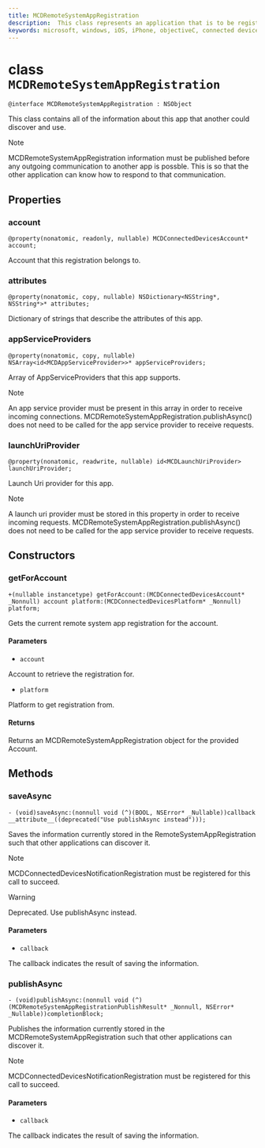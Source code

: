 ```yaml
---
title: MCDRemoteSystemAppRegistration
description:  This class represents an application that is to be registered with the Connected Devices platform.
keywords: microsoft, windows, iOS, iPhone, objectiveC, connected devices, Project Rome
---
```


# class `MCDRemoteSystemAppRegistration` 

```
@interface MCDRemoteSystemAppRegistration : NSObject
```  

This class contains all of the information about this app that another could discover and use.

> [!NOTE] 
> MCDRemoteSystemAppRegistration information must be published before any outgoing communication to another app is possble. This is so that the other application can know how to respond to that communication.

## Properties

### account
`@property(nonatomic, readonly, nullable) MCDConnectedDevicesAccount* account;`

Account that this registration belongs to.

### attributes
`@property(nonatomic, copy, nullable) NSDictionary<NSString*, NSString*>* attributes;`

 Dictionary of strings that describe the attributes of this app.

### appServiceProviders
`@property(nonatomic, copy, nullable) NSArray<id<MCDAppServiceProvider>>* appServiceProviders;`

Array of AppServiceProviders that this app supports.

> [!NOTE] 
> An app service provider must be present in this array in order to receive incoming connections.  MCDRemoteSystemAppRegistration.publishAsync() does not need to be called for the app service provider to receive requests.  

### launchUriProvider
`@property(nonatomic, readwrite, nullable) id<MCDLaunchUriProvider> launchUriProvider;`

Launch Uri provider for this app.

> [!NOTE] 
> A launch uri provider must be stored in this property in order to receive incoming requests.  MCDRemoteSystemAppRegistration.publishAsync() does not need to be called for the app service provider to receive requests.  

## Constructors

### getForAccount
`+(nullable instancetype) getForAccount:(MCDConnectedDevicesAccount* _Nonnull) account
                              platform:(MCDConnectedDevicesPlatform* _Nonnull) platform;`

Gets the current remote system app registration for the account.

#### Parameters
* `account` 

Account to retrieve the registration for.

* `platform` 

Platform to get registration from.

#### Returns
Returns an MCDRemoteSystemAppRegistration object for the provided Account.

## Methods

### saveAsync
`- (void)saveAsync:(nonnull void (^)(BOOL, NSError* _Nullable))callback  __attribute__((deprecated("Use publishAsync instead")));`

Saves the information currently stored in the RemoteSystemAppRegistration such that other applications can discover it.

> [!NOTE] 
> MCDConnectedDevicesNotificationRegistration must be registered for this call to succeed.

> [!WARNING] 
> Deprecated. Use publishAsync instead.

#### Parameters

* `callback`

The callback indicates the result of saving the information.

### publishAsync
`- (void)publishAsync:(nonnull void (^)(MCDRemoteSystemAppRegistrationPublishResult* _Nonnull, NSError* _Nullable))completionBlock;`

Publishes the information currently stored in the MCDRemoteSystemAppRegistration such that other applications can discover it.

> [!NOTE] 
> MCDConnectedDevicesNotificationRegistration must be registered for this call to succeed.

#### Parameters

* `callback`

The callback indicates the result of saving the information.

